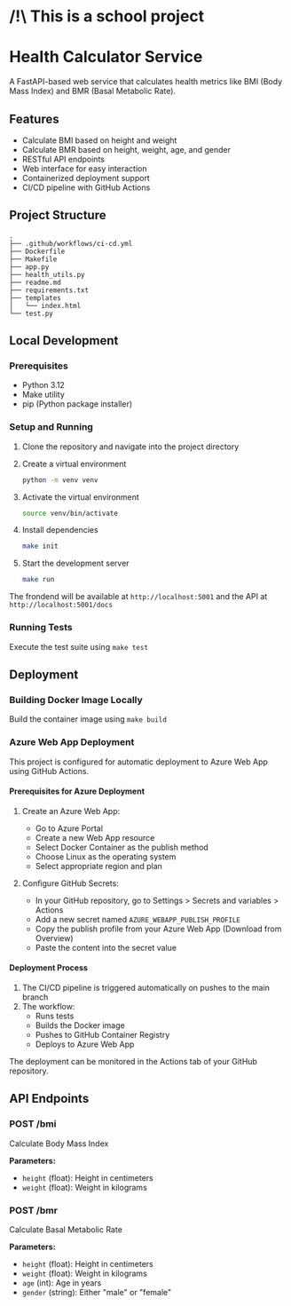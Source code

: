 # /!\ This is a school project

# Health Calculator Service

A FastAPI-based web service that calculates health metrics like BMI (Body Mass Index) and BMR (Basal Metabolic Rate).

## Features

- Calculate BMI based on height and weight
- Calculate BMR based on height, weight, age, and gender
- RESTful API endpoints
- Web interface for easy interaction
- Containerized deployment support
- CI/CD pipeline with GitHub Actions

## Project Structure

```plaintext
.
├── .github/workflows/ci-cd.yml
├── Dockerfile
├── Makefile
├── app.py
├── health_utils.py
├── readme.md
├── requirements.txt
├── templates
│   └── index.html
└── test.py
```

## Local Development

### Prerequisites

- Python 3.12
- Make utility
- pip (Python package installer)

### Setup and Running

1. Clone the repository and navigate into the project directory
2. Create a virtual environment

   ```bash
   python -m venv venv
   ```

3. Activate the virtual environment

   ```bash
   source venv/bin/activate
   ```

4. Install dependencies

   ```bash
   make init
   ```

5. Start the development server

   ```bash
   make run
   ```

The frondend will be available at `http://localhost:5001` and the API at `http://localhost:5001/docs`

### Running Tests

Execute the test suite using `make test`

## Deployment

### Building Docker Image Locally

Build the container image using `make build`

### Azure Web App Deployment

This project is configured for automatic deployment to Azure Web App using GitHub Actions.

#### Prerequisites for Azure Deployment

1. Create an Azure Web App:
   - Go to Azure Portal
   - Create a new Web App resource
   - Select Docker Container as the publish method
   - Choose Linux as the operating system
   - Select appropriate region and plan

2. Configure GitHub Secrets:
   - In your GitHub repository, go to Settings > Secrets and variables > Actions
   - Add a new secret named `AZURE_WEBAPP_PUBLISH_PROFILE`
   - Copy the publish profile from your Azure Web App (Download from Overview)
   - Paste the content into the secret value

#### Deployment Process

1. The CI/CD pipeline is triggered automatically on pushes to the main branch
2. The workflow:
   - Runs tests
   - Builds the Docker image
   - Pushes to GitHub Container Registry
   - Deploys to Azure Web App

The deployment can be monitored in the Actions tab of your GitHub repository.

## API Endpoints

### POST /bmi

Calculate Body Mass Index

**Parameters:**

- `height` (float): Height in centimeters
- `weight` (float): Weight in kilograms

### POST /bmr

Calculate Basal Metabolic Rate

**Parameters:**

- `height` (float): Height in centimeters
- `weight` (float): Weight in kilograms
- `age` (int): Age in years
- `gender` (string): Either "male" or "female"

